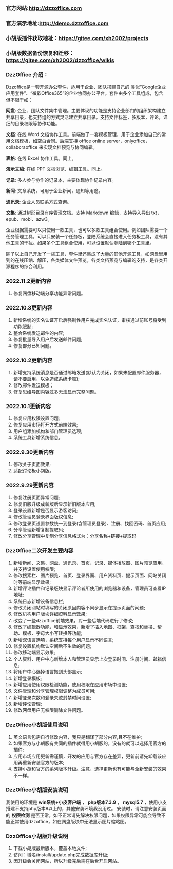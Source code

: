 ### 官方网站:http://dzzoffice.com
### 官方演示地址:http://demo.dzzoffice.com
### 小胡版插件获取地址：https://gitee.com/xh2002/projects
### 小胡版数据备份恢复和迁移：https://gitee.com/xh2002/dzzoffice/wikis
### DzzOffice 介绍：

Dzzoffice是一套开源办公套件，适用于企业、团队搭建自己的 类似“Google企业应用套件”、“微软Office365”的企业协同办公平台。套件由多个工具组成，包含但不限于如：

**网盘**: 企业、团队文件集中管理。主要体现的功能是支持企业部门的组织架构建立共享目录，也支持组的方式灵活建立共享目录。支持文件标签，多版本，评论，详细的目录权限等协作功能。

**文档**: 在线 Word 文档协作工具。前端做了一套模板管理，用于企业添加自己的常用文档模板，如空白合同。后端支持 office online server，onlyoffice，collaboraoffice 来实现文档预览与协同编辑。

**表格**: 在线 Excel 协作工具。同上。

**演示文稿**: 在线 PPT 文档浏览、编辑工具。同上。

**记录**: 多人参与协作的记录本，主要体现协作记录内容。

**新闻**: 文章系统，可用于企业新闻，通知等用途。

**通讯录**: 企业人员联系方式查询。

**文集**: 通过树形目录有序管理文档。支持 Markdown 编辑，支持导入导出 txt，epub、mobi、azw3。

  企业根据需要可以只使用一款工具，也可以多款工具组合使用。例如团队需要一个任务管理工具，可以只安装一个任务板，登陆系统会直接进入任务板工具，没有其他工具的干扰。如果多个工具组合使用，可以设置默认登陆到哪个工具里。

  除了以上自己开发了一些工具，套件里还集成了大量的其他开源工具，如网盘里用到的在线压缩、解压，各类媒体文件预览，各类文档预览与编辑的支持，是各类开源程序的综合利用。

### 2022.11.2更新内容
1. 修复网盘移动端分享功能异常问题。

### 2022.10.3更新内容

1. 新增系统的实名认证开启后强制性用户完成实名认证，审核通过前账号将受到功能限制;
2. 整合系统发送邮件的内容;
3. 修复批量导入用户后发送邮件问题;
4. 修复部分已知问题。

### 2022.10.2更新内容

1. 新增支持系统消息是否通过邮箱发送(默认为关闭，如果未配置邮件服务器，请不要启用，以免造成系统卡顿);
2. 修改邮件发送模板；
3. 修复思维导图内容过多无法显示完整问题。

### 2022.10.1更新内容

1. 修复应用权限设置问题;
2. 修复应用市场打开方式前端效果;
3. 用户组添加机构和部门管理员选项;
4. 系统工具新增系统信息。

### 2022.9.30更新内容

1. 修改关于页面效果;
2. 适配讨论板小胡版。

### 2022.9.29更新内容

1. 修复注册页面异常问题;
2. 修复旧版升级成新版后显示新旧版本应用;
3. 登录设置新增是否显示游客访问;
4. 修改管理员登录界面版权信息;
5. 修改登录页设置参数统一到登录(含管理员登录)、注册、找回密码、首页应用;
6. 分享管理新增复制提取码;
7. 修改分享管理中复制分享信息格式为：分享名称+链接+提取码

### DzzOffice二次开发主要内容

1. 新增新闻、文集、网盘、通讯录、首页、记录、媒体播放器、图片预览应用，并支持设置使用权限;
2. 修改搜索栏、图片预览、首页、登录界面、用户资料页、提示页面、网站关闭时等前端显示效果;
3. 新增评论插件和记录版块显示评论者所使用的浏览器和设备，管理员可查看IP地址;
4. 系统日志新增设备信息栏;
5. 修改关闭网站时填写的关闭原因内容不同步显示在提示页面的问题;
6. 修改机构用户版块详细资料显示效果;
7. 改变了一些dzzoffice前端效果，对一些后端代码进行了修改;
8. 修改了编辑器功能，和显示效果，新增了插入地图、框架、查找和替换、帮助、模板、字母大小写转换等功能;
9. 新增双语言选项，系统支持每个用户显示不同语言;
10. 修复设置机构默认空间后不生效的问题;
11. 修改移动端显示效果;
12. 个人资料、用户中心新增本人和管理员显示上次登录时间、注册时间、邮箱信息;
13. 将用户中心选择语言搬到头部显示;
14. 新增登录模板;
15. 新增应用使用权限检测功能，使用权限在应用市场中设置;
16. 文件管理和分享管理权限调整为成员可用;
17. 新增登录次数和登录失败封禁时间设置;
18. 新增评论管理;
19. 修改网盘用户无权限删除文件问题。

### DzzOffice小胡版使用说明

1. 英文语言包需自行修改内容，我只是翻译了部分内容,且不在维护;
2. 如果官方与小胡版有共同的插件就得用小胡版的，没有的就可以选择用官方的插件;
3. 应用市场应用更新需谨慎，开发的应用与官方存在差异，更新前请先卸载该应用再重新安装官方的版本;
4. 支持小胡和官方的系列版本升级。注意，选择更新也有可能与全新安装的效果不一样。

### DzzOffice小胡版安装说明

  我使用的环境是 **win系统+小皮客户端** ， **php版本7.3.9** ， **mysql5.7** ，使用小皮搭建不支持php版本8以上的，其他安装环境我没用过。
  安装时，请注意安装页面的 **权限检测** 是否正常，如不正常请先解决权限问题，如果权限异常可能会导致不能正常使用dzzoffice，如在网盘版块中无法显示图片缩略图。

### DzzOffice小胡版升级说明

1. 下载小胡版最新版本，覆盖本地文件;
2. 访问：域名/install/update.php完成数据库升级;
3. 因升级会关闭网站，所以升级完后需在后台开启网站。